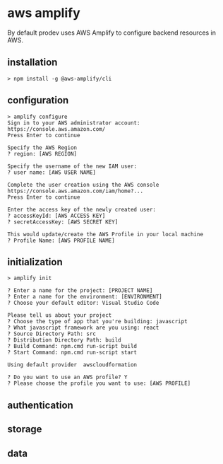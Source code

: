 
# aws amplify
By default prodev uses AWS Amplify to configure backend resources in AWS.

## installation

```console
> npm install -g @aws-amplify/cli
```

## configuration

```console
> amplify configure
Sign in to your AWS administrator account:
https://console.aws.amazon.com/
Press Enter to continue

Specify the AWS Region
? region: [AWS REGION]

Specify the username of the new IAM user:
? user name: [AWS USER NAME]

Complete the user creation using the AWS console
https://console.aws.amazon.com/iam/home?...
Press Enter to continue

Enter the access key of the newly created user:
? accessKeyId: [AWS ACCESS KEY]
? secretAccessKey: [AWS SECRET KEY]

This would update/create the AWS Profile in your local machine
? Profile Name: [AWS PROFILE NAME]
```

<TextImage title="Amplify Configure" asset="AmplifyConfigure" clip />

## initialization
```console
> amplify init

? Enter a name for the project: [PROJECT NAME]
? Enter a name for the environment: [ENVIRONMENT]
? Choose your default editor: Visual Studio Code

Please tell us about your project
? Choose the type of app that you're building: javascript
? What javascript framework are you using: react
? Source Directory Path: src
? Distribution Directory Path: build
? Build Command: npm.cmd run-script build
? Start Command: npm.cmd run-script start

Using default provider  awscloudformation

? Do you want to use an AWS profile? Y
? Please choose the profile you want to use: [AWS PROFILE]
```

<InlineImage alt="Amplify Init" asset="AmplifyInit" clip />

## authentication

## storage

## data
